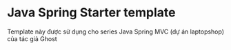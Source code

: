 # Java Spring Starter template
Template này được sử dụng cho series Java Spring MVC (dự án laptopshop) của tác giả Ghost



